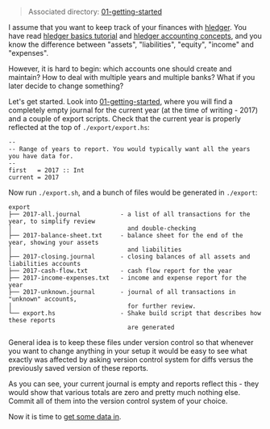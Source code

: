 > Associated directory: [01-getting-started](../tree/master/01-getting-started)

I assume that you want to keep track of your finances with
[hledger](http://hledger.org). You have read
[hledger basics tutorial](https://github.com/simonmichael/hledger/wiki/hledger-basics-tutorial) and [hledger accounting concepts](https://github.com/simonmichael/hledger/wiki/hledger-accounting-concepts),
and you know the difference between "assets", "liabilities", "equity",
"income" and "expenses".

However, it is hard to begin: which accounts one should create and
maintain? How to deal with multiple years and multiple banks? What if
you later decide to change something?

Let's get started. Look into [01-getting-started](../tree/master/01-getting-started), where you will find a completely empty journal for the current year (at the time of writing - 2017) and a couple of export scripts.
Check that the current year is properly reflected at the top of
`./export/export.hs`:

```
--
-- Range of years to report. You would typically want all the years you have data for.
--
first   = 2017 :: Int
current = 2017
```

Now run `./export.sh`, and a bunch of files would be generated in `./export`:
```
export
├── 2017-all.journal           - a list of all transactions for the year, to simplify review
│                                and double-checking
├── 2017-balance-sheet.txt     - balance sheet for the end of the year, showing your assets
│                                and liabilities
├── 2017-closing.journal       - closing balances of all assets and liabilities accounts
├── 2017-cash-flow.txt         - cash flow report for the year
├── 2017-income-expenses.txt   - income and expense report for the year
├── 2017-unknown.journal       - journal of all transactions in "unknown" accounts,
│                                for further review.
└── export.hs                  - Shake build script that describes how these reports
                                 are generated
```

General idea is to keep these files under version control so that
whenever you want to change anything in your setup it would be easy to
see what exactly was affected by asking version control system for
diffs versus the previously saved version of these reports.

As you can see, your current journal is empty and reports reflect
this - they would show that various totals are zero and pretty much
nothing else. Commit all of them into the version control system of your
choice.

Now it is time to [get some data in](Getting-data-in). 
